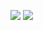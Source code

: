 ![](https://github.com/lvcc-wad/Students/blob/master/BSIS/Pangan-Sarah/Simple-JS-Calculator/calcu.png)
![](https://github.com/lvcc-wad/Students/blob/master/BSIS/Pangan-Sarah/Simple-JS-Calculator/calcu2.png)
